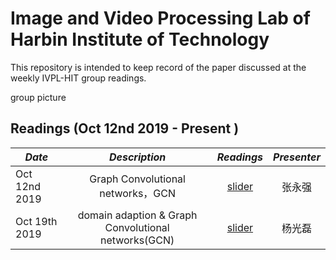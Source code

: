 # Image and Video Processing Lab of Harbin Institute of Technology
This repository is intended to keep record of the paper discussed at the weekly IVPL-HIT group readings.

group picture

## Readings (Oct 12nd 2019 - Present )

*Date* | *Description* | *Readings* | *Presenter*
-------- | :-----------:  | :-----------: | :-----------:|
Oct 12nd 2019 | Graph Convolutional networks，GCN | [slider](/material/ppt/GCN_张永强.pptx) | 张永强 
Oct 19th 2019 | domain adaption & Graph Convolutional networks(GCN) |[slider](/material/ppt/组会20191019.pptx) | 杨光磊

